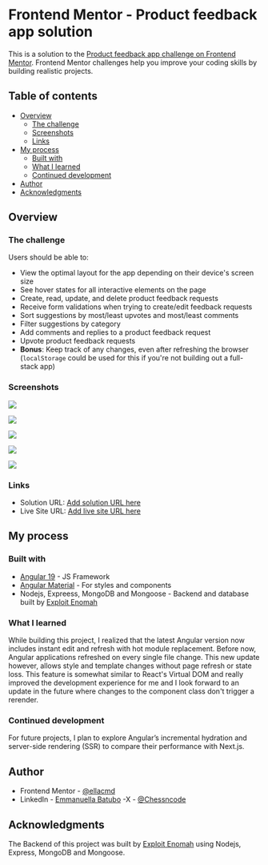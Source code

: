# Frontend Mentor - Product feedback app solution

This is a solution to the [Product feedback app challenge on Frontend Mentor](https://www.frontendmentor.io/challenges/product-feedback-app-wbvUYqjR6). Frontend Mentor challenges help you improve your coding skills by building realistic projects.

## Table of contents

- [Overview](#overview)
  - [The challenge](#the-challenge)
  - [Screenshots](#screenshots)
  - [Links](#links)
- [My process](#my-process)
  - [Built with](#built-with)
  - [What I learned](#what-i-learned)
  - [Continued development](#continued-development)
- [Author](#author)
- [Acknowledgments](#acknowledgments)


## Overview

### The challenge

Users should be able to:

- View the optimal layout for the app depending on their device's screen size
- See hover states for all interactive elements on the page
- Create, read, update, and delete product feedback requests
- Receive form validations when trying to create/edit feedback requests
- Sort suggestions by most/least upvotes and most/least comments
- Filter suggestions by category
- Add comments and replies to a product feedback request
- Upvote product feedback requests
- **Bonus**: Keep track of any changes, even after refreshing the browser (`localStorage` could be used for this if you're not building out a full-stack app)

### Screenshots

![](/src/assets//Screenshot1.png)

![](/src/assets//Screenshot2.png)

![](/src/assets//Screenshot3.png)

![](/src/assets//Screenshot4.png)

![](/src/assets//Screenshot5.png)

### Links

- Solution URL: [Add solution URL here](https://your-solution-url.com)
- Live Site URL: [Add live site URL here](https://your-live-site-url.com)

## My process

### Built with

- [Angular 19](https://angular.dev/) - JS Framework
- [Angular Material](https://material.angular.io/) - For styles and components
- Nodejs, Expreess, MongoDB and Mongoose - Backend and database built by [Exploit Enomah]()

### What I learned

While building this project, I realized that the latest Angular version now includes instant edit and refresh with hot module replacement.
Before now, Angular applications refreshed on every single file change. This new update however, allows style and template changes without page refresh or state loss. This feature is somewhat similar to React's Virtual DOM and really improved the development experience for me and I look forward to an update in the future where changes to the component class don't trigger a rerender.




### Continued development

For future projects, I plan to explore Angular’s incremental hydration and server-side rendering (SSR) to compare their performance with Next.js.




## Author


- Frontend Mentor - [@ellacmd](https://www.frontendmentor.io/profile/ellacmd)
- LinkedIn - [Emmanuella Batubo](https://www.linkedin.com/in/ella-batubo/)
-X - [@Chessncode](https://x.com/chessncode)


## Acknowledgments

The Backend of this project was built by [Exploit Enomah](https://www.linkedin.com/in/exploitenomah/) using Nodejs, Express, MongoDB and Mongoose.


